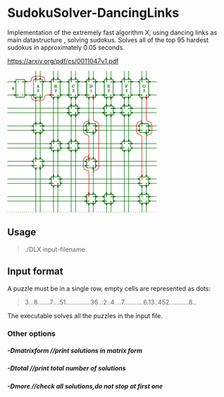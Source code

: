 # SudokuSolver-DancingLinks
Implementation of the extremely fast algorithm X, using dancing links as main datastructure , solving sudokus.
Solves all of the top 95 hardest sudokus in  approximately 0.05 seconds.

https://arxiv.org/pdf/cs/0011047v1.pdf

![Links](https://raw.githubusercontent.com/BNandor/SudokuSolver-DancingLinks/master/img/links.jpg)

## Usage
>./DLX input-filename

## Input format

A puzzle must be in a single row, empty cells are represented as dots:

>3...8.......7....51..............36...2..4....7...........6.13..452...........8..



The executable solves all the puzzles in the input file.

### Other options
##### -Dmatrixform //print solutions in matrix form
##### -Dtotal //print total number of solutions
##### -Dmore //check all solutions,do not stop at first one
